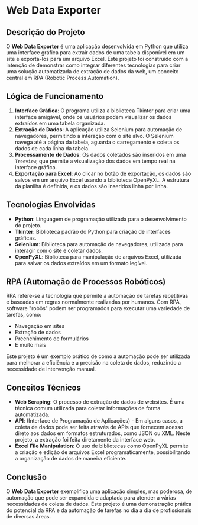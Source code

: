 # Web Data Exporter

## Descrição do Projeto

O **Web Data Exporter** é uma aplicação desenvolvida em Python que utiliza uma interface gráfica para extrair dados de uma tabela disponível em um site e exportá-los para um arquivo Excel. Este projeto foi construído com a intenção de demonstrar como integrar diferentes tecnologias para criar uma solução automatizada de extração de dados da web, um conceito central em RPA (Robotic Process Automation).

## Lógica de Funcionamento

1. **Interface Gráfica**: O programa utiliza a biblioteca Tkinter para criar uma interface amigável, onde os usuários podem visualizar os dados extraídos em uma tabela organizada.
2. **Extração de Dados**: A aplicação utiliza Selenium para automação de navegadores, permitindo a interação com o site alvo. O Selenium navega até a página da tabela, aguarda o carregamento e coleta os dados de cada linha da tabela.
3. **Processamento de Dados**: Os dados coletados são inseridos em uma `Treeview`, que permite a visualização dos dados em tempo real na interface gráfica.
4. **Exportação para Excel**: Ao clicar no botão de exportação, os dados são salvos em um arquivo Excel usando a biblioteca OpenPyXL. A estrutura da planilha é definida, e os dados são inseridos linha por linha.

## Tecnologias Envolvidas

- **Python**: Linguagem de programação utilizada para o desenvolvimento do projeto.
- **Tkinter**: Biblioteca padrão do Python para criação de interfaces gráficas.
- **Selenium**: Biblioteca para automação de navegadores, utilizada para interagir com o site e coletar dados.
- **OpenPyXL**: Biblioteca para manipulação de arquivos Excel, utilizada para salvar os dados extraídos em um formato legível.

## RPA (Automação de Processos Robóticos)

RPA refere-se à tecnologia que permite a automação de tarefas repetitivas e baseadas em regras normalmente realizadas por humanos. Com RPA, software "robôs" podem ser programados para executar uma variedade de tarefas, como:

- Navegação em sites
- Extração de dados
- Preenchimento de formulários
- E muito mais

Este projeto é um exemplo prático de como a automação pode ser utilizada para melhorar a eficiência e a precisão na coleta de dados, reduzindo a necessidade de intervenção manual.

## Conceitos Técnicos

- **Web Scraping**: O processo de extração de dados de websites. É uma técnica comum utilizada para coletar informações de forma automatizada.
- **API**: (Interface de Programação de Aplicações) - Em alguns casos, a coleta de dados pode ser feita através de APIs que fornecem acesso direto aos dados em formatos estruturados, como JSON ou XML. Neste projeto, a extração foi feita diretamente da interface web.
- **Excel File Manipulation**: O uso de bibliotecas como OpenPyXL permite a criação e edição de arquivos Excel programaticamente, possibilitando a organização de dados de maneira eficiente.

## Conclusão

O **Web Data Exporter** exemplifica uma aplicação simples, mas poderosa, de automação que pode ser expandida e adaptada para atender a várias necessidades de coleta de dados. Este projeto é uma demonstração prática do potencial da RPA e da automação de tarefas no dia a dia de profissionais de diversas áreas.

